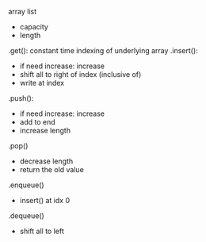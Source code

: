 array list
  - capacity
  - length

.get(): constant time indexing of underlying array
.insert():
  - if need increase: increase 
  - shift all to right of index (inclusive of)
  - write at index

.push():
  - if need increase: increase 
  - add to end 
  - increase length 

.pop()
  - decrease length
  - return the old value

.enqueue()
  - insert() at idx 0

.dequeue()
  - shift all to left 

